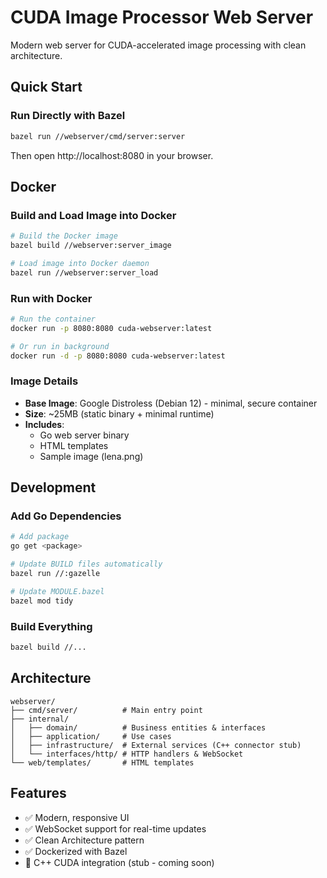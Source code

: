 # CUDA Image Processor Web Server

Modern web server for CUDA-accelerated image processing with clean architecture.

## Quick Start

### Run Directly with Bazel
```bash
bazel run //webserver/cmd/server:server
```

Then open http://localhost:8080 in your browser.

## Docker

### Build and Load Image into Docker
```bash
# Build the Docker image
bazel build //webserver:server_image

# Load image into Docker daemon
bazel run //webserver:server_load
```

### Run with Docker
```bash
# Run the container
docker run -p 8080:8080 cuda-webserver:latest

# Or run in background
docker run -d -p 8080:8080 cuda-webserver:latest
```

### Image Details
- **Base Image**: Google Distroless (Debian 12) - minimal, secure container
- **Size**: ~25MB (static binary + minimal runtime)
- **Includes**: 
  - Go web server binary
  - HTML templates
  - Sample image (lena.png)

## Development

### Add Go Dependencies
```bash
# Add package
go get <package>

# Update BUILD files automatically
bazel run //:gazelle

# Update MODULE.bazel
bazel mod tidy
```

### Build Everything
```bash
bazel build //...
```

## Architecture

```
webserver/
├── cmd/server/          # Main entry point
├── internal/
│   ├── domain/          # Business entities & interfaces
│   ├── application/     # Use cases
│   ├── infrastructure/  # External services (C++ connector stub)
│   └── interfaces/http/ # HTTP handlers & WebSocket
└── web/templates/       # HTML templates
```

## Features

- ✅ Modern, responsive UI
- ✅ WebSocket support for real-time updates
- ✅ Clean Architecture pattern
- ✅ Dockerized with Bazel
- 🔄 C++ CUDA integration (stub - coming soon)

